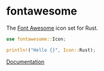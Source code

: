 # fontawesome

The [Font Awesome][FontAwesome] icon set for Rust.

```rust
use fontawesome::Icon;

println!("Hello {}", Icon::Rust);
```

[Documentation]

[FontAwesome]: https://fontawesome.com/
[Documentation]: https://vivienm.github.io/rust-fontawesome/fontawesome/
